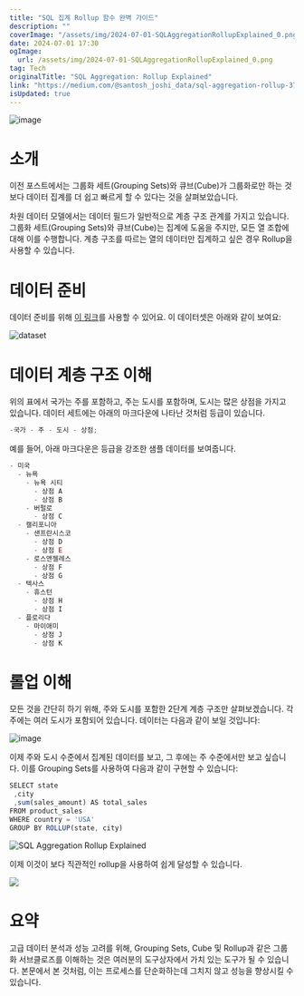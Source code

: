 ```yaml
---
title: "SQL 집계 Rollup 함수 완벽 가이드"
description: ""
coverImage: "/assets/img/2024-07-01-SQLAggregationRollupExplained_0.png"
date: 2024-07-01 17:30
ogImage:
  url: /assets/img/2024-07-01-SQLAggregationRollupExplained_0.png
tag: Tech
originalTitle: "SQL Aggregation: Rollup Explained"
link: "https://medium.com/@santosh_joshi_data/sql-aggregation-rollup-374e3d939d04"
isUpdated: true
---
```


![image](/assets/img/2024-07-01-SQLAggregationRollupExplained_0.png)

# 소개

이전 포스트에서는 그룹화 세트(Grouping Sets)와 큐브(Cube)가 그룹화로만 하는 것보다 데이터 집계를 더 쉽고 빠르게 할 수 있다는 것을 살펴보았습니다.

차원 데이터 모델에서는 데이터 필드가 일반적으로 계층 구조 관계를 가지고 있습니다. 그룹화 세트(Grouping Sets)와 큐브(Cube)는 집계에 도움을 주지만, 모든 열 조합에 대해 이를 수행합니다. 계층 구조를 따르는 열의 데이터만 집계하고 싶은 경우 Rollup을 사용할 수 있습니다.

<!-- cozy-coder - 수평 -->

<ins class="adsbygoogle"
     style="display:block"
     data-ad-client="ca-pub-4877378276818686"
     data-ad-slot="1107185301"
     data-ad-format="auto"
     data-full-width-responsive="true"></ins>

<script>
     (adsbygoogle = window.adsbygoogle || []).push({});
</script>

# 데이터 준비

데이터 준비를 위해 [이 링크](link_here)를 사용할 수 있어요. 이 데이터셋은 아래와 같이 보여요:

![dataset](/assets/img/2024-07-01-SQLAggregationRollupExplained_1.png)

# 데이터 계층 구조 이해

<!-- cozy-coder - 수평 -->

<ins class="adsbygoogle"
     style="display:block"
     data-ad-client="ca-pub-4877378276818686"
     data-ad-slot="1107185301"
     data-ad-format="auto"
     data-full-width-responsive="true"></ins>

<script>
     (adsbygoogle = window.adsbygoogle || []).push({});
</script>

위의 표에서 국가는 주를 포함하고, 주는 도시를 포함하며, 도시는 많은 상점을 가지고 있습니다. 데이터 세트에는 아래의 마크다운에 나타난 것처럼 등급이 있습니다.

```js
-국가 - 주 - 도시 - 상점;
```

예를 들어, 아래 마크다운은 등급을 강조한 샘플 데이터를 보여줍니다.

```js
- 미국
  - 뉴욕
    - 뉴욕 시티
      - 상점 A
      - 상점 B
    - 버펄로
      - 상점 C
  - 캘리포니아
    - 샌프란시스코
      - 상점 D
      - 상점 E
    - 로스앤젤레스
      - 상점 F
      - 상점 G
  - 텍사스
    - 휴스턴
      - 상점 H
      - 상점 I
  - 플로리다
    - 마이애미
      - 상점 J
      - 상점 K
```

<!-- cozy-coder - 수평 -->

<ins class="adsbygoogle"
     style="display:block"
     data-ad-client="ca-pub-4877378276818686"
     data-ad-slot="1107185301"
     data-ad-format="auto"
     data-full-width-responsive="true"></ins>

<script>
     (adsbygoogle = window.adsbygoogle || []).push({});
</script>

# 롤업 이해

모든 것을 간단히 하기 위해, 주와 도시를 포함한 2단계 계층 구조만 살펴보겠습니다. 각 주에는 여러 도시가 포함되어 있습니다. 데이터는 다음과 같이 보일 것입니다:

![image](/assets/img/2024-07-01-SQLAggregationRollupExplained_2.png)

이제 주와 도시 수준에서 집계된 데이터를 보고, 그 후에는 주 수준에서만 보고 싶습니다. 이를 Grouping Sets를 사용하여 다음과 같이 구현할 수 있습니다:

<!-- cozy-coder - 수평 -->

<ins class="adsbygoogle"
     style="display:block"
     data-ad-client="ca-pub-4877378276818686"
     data-ad-slot="1107185301"
     data-ad-format="auto"
     data-full-width-responsive="true"></ins>

<script>
     (adsbygoogle = window.adsbygoogle || []).push({});
</script>

```js
SELECT state
 ,city
 ,sum(sales_amount) AS total_sales
FROM product_sales
WHERE country = 'USA'
GROUP BY ROLLUP(state, city)
```

![SQL Aggregation Rollup Explained](/assets/img/2024-07-01-SQLAggregationRollupExplained_3.png)

이제 이것이 보다 직관적인 rollup을 사용하여 쉽게 달성할 수 있습니다.

<!-- cozy-coder - 수평 -->

<ins class="adsbygoogle"
     style="display:block"
     data-ad-client="ca-pub-4877378276818686"
     data-ad-slot="1107185301"
     data-ad-format="auto"
     data-full-width-responsive="true"></ins>

<script>
     (adsbygoogle = window.adsbygoogle || []).push({});
</script>

<img src="/assets/img/2024-07-01-SQLAggregationRollupExplained_4.png" />

# 요약

고급 데이터 분석과 성능 고려를 위해, Grouping Sets, Cube 및 Rollup과 같은 그룹화 서브클로즈를 이해하는 것은 여러분의 도구상자에서 가치 있는 도구가 될 수 있습니다. 본문에서 본 것처럼, 이는 프로세스를 단순화하는데 그치지 않고 성능을 향상시킬 수 있습니다.
